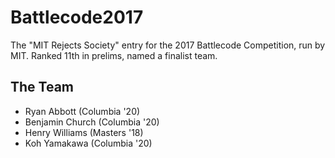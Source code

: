 # Battlecode2017

The "MIT Rejects Society" entry for the 2017 Battlecode Competition, run by MIT. Ranked 11th in prelims, named a finalist team.


## The Team 
* Ryan Abbott (Columbia '20)
* Benjamin Church (Columbia '20)
* Henry Williams (Masters '18)
* Koh Yamakawa (Columbia '20)
